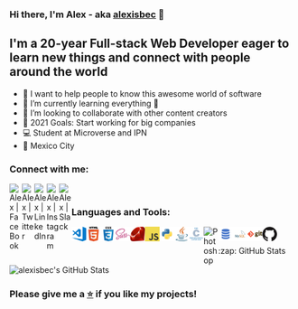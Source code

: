 ### Hi there, I'm Alex - aka [alexisbec] 👋

## I'm a 20-year Full-stack Web Developer eager to learn new things and connect with people around the world

- 🔭 I want to help people to know this awesome world of software
- 🌱 I’m currently learning everything 🤣
- 👯 I’m looking to collaborate with other content creators
- 🥅 2021 Goals: Start working for big companies
- 💻 Student at Microverse and IPN
-  📍  Mexico City

### Connect with me:

[<img align="left" alt="Alex | FaceBook" width="22px" src="https://cdn.jsdelivr.net/npm/simple-icons@v3/icons/facebook.svg" />][facebook]
[<img align="left" alt="Alex | Twitter" width="22px" src="https://cdn.jsdelivr.net/npm/simple-icons@v3/icons/twitter.svg" />][twitter]
[<img align="left" alt="Alex | LinkedIn" width="22px" src="https://cdn.jsdelivr.net/npm/simple-icons@v3/icons/linkedin.svg" />][linkedin]
[<img align="left" alt="Alex | Instagram" width="22px" src="https://cdn.jsdelivr.net/npm/simple-icons@v3/icons/instagram.svg" />][instagram]
[<img align="left" alt="Alex | Slack" width="22px" src="https://simpleicons.org/icons/slack.svg" />][slack]

<br />

### Languages and Tools:

[<img align="left" alt="Visual Studio Code" width="26px" src="https://raw.githubusercontent.com/github/explore/80688e429a7d4ef2fca1e82350fe8e3517d3494d/topics/visual-studio-code/visual-studio-code.png" />][alexisbec]
[<img align="left" alt="HTML5" width="26px" src="https://raw.githubusercontent.com/github/explore/80688e429a7d4ef2fca1e82350fe8e3517d3494d/topics/html/html.png" />][alexisbec]
[<img align="left" alt="CSS3" width="26px" src="https://raw.githubusercontent.com/github/explore/80688e429a7d4ef2fca1e82350fe8e3517d3494d/topics/css/css.png" />][alexisbec]
[<img align="left" alt="Sass" width="26px" src="https://raw.githubusercontent.com/github/explore/80688e429a7d4ef2fca1e82350fe8e3517d3494d/topics/sass/sass.png" />][alexisbec]
[<img align="left" alt="Ruby" width="26px" src="https://raw.githubusercontent.com/github/explore/80688e429a7d4ef2fca1e82350fe8e3517d3494d/topics/ruby/ruby.png" />][alexisbec]
[<img align="left" alt="JavaScript" width="26px" src="https://raw.githubusercontent.com/github/explore/80688e429a7d4ef2fca1e82350fe8e3517d3494d/topics/javascript/javascript.png" />][alexisbec]
[<img align="left" alt="Python" width="26px" src="https://raw.githubusercontent.com/github/explore/80688e429a7d4ef2fca1e82350fe8e3517d3494d/topics/python/python.png" />][alexisbec]
[<img align="left" alt="Java" width="26px" src="https://raw.githubusercontent.com/github/explore/80688e429a7d4ef2fca1e82350fe8e3517d3494d/topics/java/java.png" />][alexisbec]
[<img align="left" alt="C" width="26px" src="https://raw.githubusercontent.com/github/explore/80688e429a7d4ef2fca1e82350fe8e3517d3494d/topics/c/c.png" />][alexisbec]
[<img align="left" alt="Photoshop" width="26px" src="https://www.flaticon.com/svg/vstatic/svg/142/142417.svg?token=exp=1611694351~hmac=a32c259c2e1f37fe6ce03eaa7d954648" />][alexisbec]
[<img align="left" alt="SQL" width="26px" src="https://raw.githubusercontent.com/github/explore/80688e429a7d4ef2fca1e82350fe8e3517d3494d/topics/sql/sql.png" />][alexisbec]
[<img align="left" alt="MySQL" width="26px" src="https://raw.githubusercontent.com/github/explore/80688e429a7d4ef2fca1e82350fe8e3517d3494d/topics/mysql/mysql.png" />][alexisbec]
[<img align="left" alt="Git" width="26px" src="https://raw.githubusercontent.com/github/explore/80688e429a7d4ef2fca1e82350fe8e3517d3494d/topics/git/git.png" />][alexisbec]
[<img align="left" alt="GitHub" width="26px" src="https://raw.githubusercontent.com/github/explore/78df643247d429f6cc873026c0622819ad797942/topics/github/github.png" />][alexisbec]

<br />
<br />

<summary>:zap: GitHub Stats</summary>

<img align="left" alt="alexisbec's GitHub Stats" src="https://github-readme-stats-git-master.alexisbec.vercel.app/api?username=alexisbec&show_icons=true&hide_border=true" />

<br />
<br />

### Please give me a [⭐️] if you like my projects!




[alexisbec]: https://github.com/alexisbec
[twitter]: https://twitter.com/AlexisV31667779
[facebook]: https://www.facebook.com/alex.becerril.777/
[instagram]: https://www.instagram.com/alexdafak/
[linkedin]: https://www.linkedin.com/in/alexis-varela-2584111b7/
[slack]: https://app.slack.com/client/T47CT8XPG/D01J16AF8CE/user_profile/U01BLN4GCSU
[⭐️]: https://github.com/alexisbec?tab=repositories
